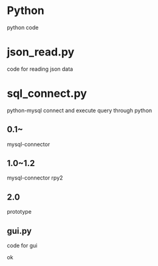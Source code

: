 Python
======
python code

# json_read.py

code for reading json data

# sql_connect.py

python-mysql connect and execute query through python
## 0.1~
mysql-connector

## 1.0~1.2
mysql-connector
rpy2

## 2.0
prototype

gui.py
------

code for gui


ok
